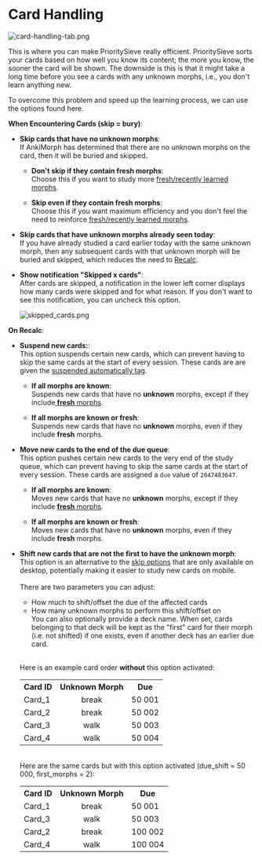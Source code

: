 # Card Handling

![card-handling-tab.png](../../../img/card-handling-tab.png)

This is where you can make PrioritySieve really efficient. PrioritySieve sorts
your cards based on how well you know its content; the more you know, the sooner the card will be shown. The downside is
this is that it might take a long time before you see a cards with any unknown morphs, i.e., you don't learn anything
new.

To overcome this problem and speed up the learning process, we can use the options found here.

**When Encountering Cards (skip = bury)**:

* **Skip cards that have no unknown morphs**:  
  If AnkiMorph has determined that there are no unknown morphs on the card, then it will be buried and skipped.
  
    * **Don't skip if they contain fresh morphs**:  
      Choose this if you want to study more [fresh/recently learned morphs](../../glossary.md#fresh-morphs).

    * **Skip even if they contain fresh morphs**:  
      Choose this if you want maximum efficiency and you don't feel the need to reinforce 
      [fresh/recently learned morphs](../../glossary.md#fresh-morphs).
      

* **Skip cards that have unknown morphs already seen today**:  
  If you have already studied a card earlier today with the same unknown morph, then any subsequent cards with that
  unknown morph will be buried and skipped, which reduces the need to [Recalc](../../usage/recalc.md).
* **Show notification "Skipped x cards"**:  
  After cards are skipped, a notification in the lower left corner displays how many cards were skipped and for what
  reason. If you don't want to see this notification, you can uncheck this option.

  ![skipped_cards.png](../../../img/skipped_cards.png)


**On Recalc**:
* **Suspend new cards:**:  
  This option suspends certain new cards, which can prevent having to skip the same
  cards at the start of every session. These cards are are given the [suspended automatically tag](tags.md).

    * **If all morphs are known**:  
      Suspends new cards that have no **unknown** morphs, except if they include[ **fresh** morphs](../../glossary.md#fresh-morphs).

    * **If all morphs are known or fresh**:  
      Suspends new cards that have no **unknown** morphs, even if they include **fresh** morphs.

* **Move new cards to the end of the due queue**:  
  This option pushes certain new cards to the very end of the study queue, which can prevent having to skip the same
  cards at the start of every session. These cards are assigned a `due` value of `2047483647`.

    * **If all morphs are known**:  
      Moves new cards that have no **unknown** morphs, except if they include [**fresh** morphs](../../glossary.md#fresh-morphs).
  
    * **If all morphs are known or fresh**:  
      Moves new cards that have no **unknown** morphs, even if they include **fresh** morphs.

* **Shift new cards that are not the first to have the unknown morph**:  
  This option is an alternative to the [skip options](skip.md) that are only available on desktop, potentially making it
  easier to study new cards on mobile.  
  <br>There are two parameters you can adjust:
    * How much to shift/offset the due of the affected cards
    * How many unknown morphs to perform this shift/offset on
  <br>You can also optionally provide a deck name. When set, cards belonging to that deck
  will be kept as the "first" card for their morph (i.e. not shifted) if one exists, even if
  another deck has an earlier due card.

  <br>Here is an example card order **without** this option activated:
  <div class='morph-variation'>
  <table>
  <tr>
      <th style="text-align: center">Card ID</th>
      <th style="text-align: center">Unknown Morph</th>
      <th style="text-align: center">Due</th>
  </tr>
  <tr>
      <td>Card_1</td>
      <td style="text-align: center">break</td>
      <td>50 001</td>
  </tr>
  <tr>
      <td class="morph-variation-selected_cell">Card_2</td>
      <td class="morph-variation-selected_cell" style="text-align: center">break</td>
      <td class="morph-variation-selected_cell">50 002</td>
  </tr>
  <tr>
      <td>Card_3</td>
      <td style="text-align: center">walk</td>
      <td>50 003</td>
  </tr>
    <tr>
      <td class="morph-variation-selected_cell">Card_4</td>
      <td class="morph-variation-selected_cell" style="text-align: center">walk</td>
      <td class="morph-variation-selected_cell">50 004</td>
  </tr>
  </table>
  </div>

  <br>Here are the same cards but with this option activated (due_shift = 50 000, first_morphs = 2):
  <div class='morph-variation'>
  <table>
  <tr>
      <th style="text-align: center">Card ID</th>
      <th style="text-align: center">Unknown Morph</th>
      <th style="text-align: center">Due</th>
  </tr>
  <tr>
      <td>Card_1</td>
      <td style="text-align: center">break</td>
      <td>50 001</td>
  </tr>
  <tr>
      <td>Card_3</td>
      <td style="text-align: center">walk</td>
      <td>50 003</td>
  </tr>
    <tr>
      <td class="morph-variation-selected_cell">Card_2</td>
      <td class="morph-variation-selected_cell" style="text-align: center">break</td>
      <td class="morph-variation-selected_cell">100 002</td>
  </tr>
    <tr>
      <td class="morph-variation-selected_cell">Card_4</td>
      <td class="morph-variation-selected_cell" style="text-align: center">walk</td>
      <td class="morph-variation-selected_cell">100 004</td>
  </tr>
  </table>
  </div>
  <br>
